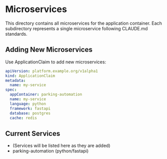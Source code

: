 # Microservices

This directory contains all microservices for the application container.
Each subdirectory represents a single microservice following CLAUDE.md standards.

## Adding New Microservices

Use ApplicationClaim to add new microservices:

```yaml
apiVersion: platform.example.org/v1alpha1
kind: ApplicationClaim
metadata:
  name: my-service
spec:
  appContainer: parking-automation
  name: my-service
  language: python
  framework: fastapi
  database: postgres
  cache: redis
```

## Current Services

- (Services will be listed here as they are added)
- parking-automation (python/fastapi)

